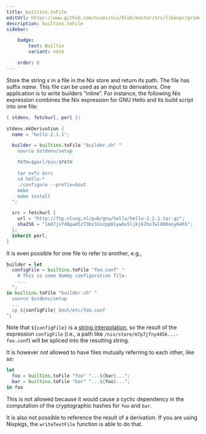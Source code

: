```yaml
---
title: builtins.toFile
editUrl: https://www.github.com/nixos/nix/blob/master/src/libexpr/primops.cc
description: builtins.toFile
sidebar:

    badge:
        text: Builtin
        variant: note

    order: 0
---
```


Store the string *s* in a file in the Nix store and return its
path.  The file has suffix *name*. This file can be used as an
input to derivations. One application is to write builders
“inline”. For instance, the following Nix expression combines the
Nix expression for GNU Hello and its build script into one file:

```nix
{ stdenv, fetchurl, perl }:

stdenv.mkDerivation {
  name = "hello-2.1.1";

  builder = builtins.toFile "builder.sh" "
    source $stdenv/setup

    PATH=$perl/bin:$PATH

    tar xvfz $src
    cd hello-*
    ./configure --prefix=$out
    make
    make install
  ";

  src = fetchurl {
    url = "http://ftp.nluug.nl/pub/gnu/hello/hello-2.1.1.tar.gz";
    sha256 = "1md7jsfd8pa45z73bz1kszpp01yw6x5ljkjk2hx7wl800any6465";
  };
  inherit perl;
}
```

It is even possible for one file to refer to another, e.g.,

```nix
builder = let
  configFile = builtins.toFile "foo.conf" "
    # This is some dummy configuration file.
    ...
  ";
in builtins.toFile "builder.sh" "
  source $stdenv/setup
  ...
  cp ${configFile} $out/etc/foo.conf
";
```

Note that `${configFile}` is a
[string interpolation](@docroot@/language/values.md#type-string), so the result of the
expression `configFile`
(i.e., a path like `/nix/store/m7p7jfny445k...-foo.conf`) will be
spliced into the resulting string.

It is however *not* allowed to have files mutually referring to each
other, like so:

```nix
let
  foo = builtins.toFile "foo" "...${bar}...";
  bar = builtins.toFile "bar" "...${foo}...";
in foo
```

This is not allowed because it would cause a cyclic dependency in
the computation of the cryptographic hashes for `foo` and `bar`.

It is also not possible to reference the result of a derivation. If
you are using Nixpkgs, the `writeTextFile` function is able to do
that.



